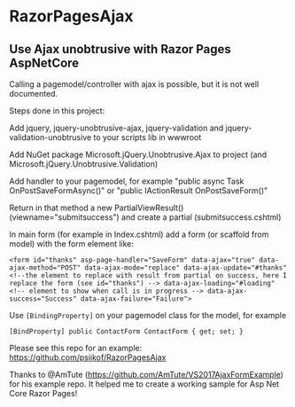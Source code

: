 # RazorPagesAjax
## Use Ajax unobtrusive with Razor Pages AspNetCore


Calling a pagemodel/controller with ajax is possible, but it is not well documented.

Steps done in this project:

Add jquery, jquery-unobtrusive-ajax, jquery-validation and jquery-validation-unobtrusive to your scripts lib in wwwroot

Add NuGet package Microsoft.jQuery.Unobtrusive.Ajax to project (and Microsoft.jQuery.Unobtrusive.Validation)

Add handler to your pagemodel, for example "public async Task<IActionResult> OnPostSaveFormAsync()" or "public IActionResult OnPostSaveForm()"

Return in that method a new PartialViewResult() (viewname="submitsuccess") and create a partial (submitsuccess.cshtml)

In main form (for example in Index.cshtml) add a form (or scaffold from model) with the form element like:

`<form id="thanks" asp-page-handler="SaveForm"
              data-ajax="true"
              data-ajax-method="POST"
              data-ajax-mode="replace"
              data-ajax-update="#thanks" <!--the element to replace with result from partial on success, here I replace the form (see id="thanks") -->
              data-ajax-loading="#loading" <!-- element to show when call is in progress -->
              data-ajax-success="Success"
              data-ajax-failure="Failure"> `
              
Use `[BindingProperty]` on your pagemodel class for the model, for example

`[BindProperty]
        public ContactForm ContactForm { get; set; }`

Please see this repo for an example: https://github.com/psijkof/RazorPagesAjax

Thanks to @AmTute (https://github.com/AmTute/VS2017AjaxFormExample) for his example repo. It helped me to create a working sample for Asp Net Core Razor Pages!
